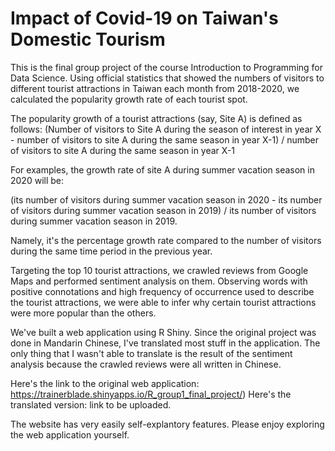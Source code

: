 # Impact of Covid-19 on Taiwan's Domestic Tourism

This is the final group project of the course Introduction to Programming for Data Science. Using official statistics that showed the numbers of visitors to different tourist attractions in Taiwan each month from 2018-2020, we calculated the popularity growth rate of each tourist spot. 

The popularity growth of a tourist attractions (say, Site A) is defined as follows:
(Number of visitors to Site A during the season of interest in year X - number of visitors to site A during the same season in year X-1) / number of visitors to site A during the same season in year X-1

For examples, the growth rate of site A during summer vacation season in 2020 will be:

(its number of visitors during summer vacation season in 2020 - its number of visitors during summer vacation season in 2019) / its number of visitors during summer vacation season in 2019.

Namely, it's the percentage growth rate compared to the number of visitors during the same time period in the previous year. 

Targeting the top 10 tourist attractions, we crawled reviews from Google Maps and performed sentiment analysis on them. Observing words with positive connotations and high frequency of occurrence used to describe the tourist attractions, we were able to infer why certain tourist attractions were more popular than the others. 

We've built a web application using R Shiny. Since the original project was done in Mandarin Chinese, I've translated most stuff in the application. The only thing that I wasn't able to translate is the result of the sentiment analysis because the crawled reviews were all written in Chinese. 

Here's the link to the original web application: https://trainerblade.shinyapps.io/R_group1_final_project/)
Here's the translated version: link to be uploaded.

The website has very easily self-explantory features. Please enjoy exploring the web application yourself. 
